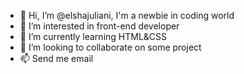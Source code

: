 - 👋 Hi, I’m @elshajuliani, I'm a newbie in coding world
- 👀 I’m interested in front-end developer
- 🌱 I’m currently learning HTML&CSS
- 💞️ I’m looking to collaborate on some project 
- 📫 Send me email

<!---
elshajuliani/elshajuliani is a ✨ special ✨ repository because its `README.md` (this file) appears on your GitHub profile.
You can click the Preview link to take a look at your changes.
--->
